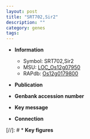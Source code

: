 ```yaml
---
layout: post
title: "SRT702,Sir2"
description: ""
category: genes
tags: 
---
```


* **Information**  
    + Symbol: SRT702,Sir2  
    + MSU: [LOC_Os12g07950](http://rice.uga.edu/cgi-bin/ORF_infopage.cgi?orf=LOC_Os12g07950)  
    + RAPdb: [Os12g0179800](http://rapdb.dna.affrc.go.jp/viewer/gbrowse_details/irgsp1?name=Os12g0179800)  

* **Publication**  

* **Genbank accession number**  

* **Key message**  

* **Connection**  

[//]: # * **Key figures**  


